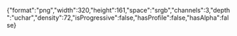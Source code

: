 {"format":"png","width":320,"height":161,"space":"srgb","channels":3,"depth":"uchar","density":72,"isProgressive":false,"hasProfile":false,"hasAlpha":false}